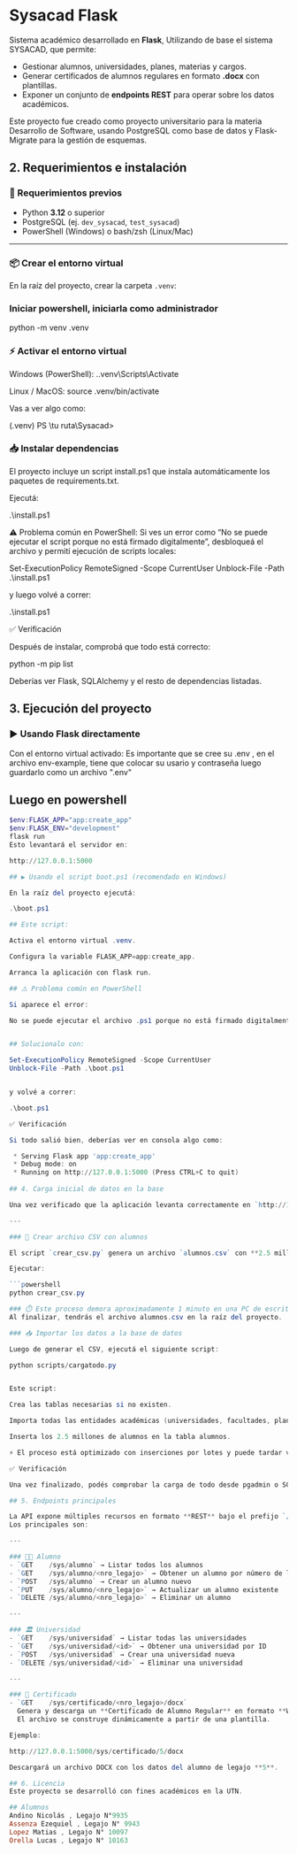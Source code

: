 # Sysacad Flask

Sistema académico desarrollado en **Flask**, Utilizando de base el sistema SYSACAD, que permite:

- Gestionar alumnos, universidades, planes, materias y cargos.  
- Generar certificados de alumnos regulares en formato **.docx** con plantillas.  
- Exponer un conjunto de **endpoints REST** para operar sobre los datos académicos.  

Este proyecto fue creado como proyecto universitario para la materia Desarrollo de Software, usando PostgreSQL como base de datos y Flask-Migrate para la gestión de esquemas.
## 2. Requerimientos e instalación

### 🔧 Requerimientos previos
- Python **3.12** o superior
- PostgreSQL (ej. `dev_sysacad`, `test_sysacad`)
- PowerShell (Windows) o bash/zsh (Linux/Mac)

---

### 📦 Crear el entorno virtual
En la raíz del proyecto, crear la carpeta `.venv`:

### Iniciar powershell, iniciarla como administrador
python -m venv .venv

### ⚡ Activar el entorno virtual
Windows (PowerShell):
.\.venv\Scripts\Activate

Linux / MacOS:
source .venv/bin/activate

Vas a ver algo como:

(.venv) PS \tu ruta\Sysacad>

### 📥 Instalar dependencias

El proyecto incluye un script install.ps1 que instala automáticamente los paquetes de requirements.txt.

Ejecutá:

.\install.ps1


⚠️ Problema común en PowerShell:
Si ves un error como “No se puede ejecutar el script porque no está firmado digitalmente”, desbloqueá el archivo y permití ejecución de scripts locales:

Set-ExecutionPolicy RemoteSigned -Scope CurrentUser
Unblock-File -Path .\install.ps1


y luego volvé a correr:

.\install.ps1

✅ Verificación

Después de instalar, comprobá que todo está correcto:

python -m pip list

Deberías ver Flask, SQLAlchemy y el resto de dependencias listadas.

## 3. Ejecución del proyecto

### ▶️ Usando Flask directamente

Con el entorno virtual activado:
Es importante que se cree su .env , en el archivo env-example, tiene que colocar su usario y contraseña
luego guardarlo como un archivo ".env"

## Luego en powershell
```powershell
$env:FLASK_APP="app:create_app"
$env:FLASK_ENV="development"
flask run
Esto levantará el servidor en:

http://127.0.0.1:5000

## ▶️ Usando el script boot.ps1 (recomendado en Windows)

En la raíz del proyecto ejecutá:

.\boot.ps1

## Este script:

Activa el entorno virtual .venv.

Configura la variable FLASK_APP=app:create_app.

Arranca la aplicación con flask run.

## ⚠️ Problema común en PowerShell

Si aparece el error:

No se puede ejecutar el archivo .ps1 porque no está firmado digitalmente


## Solucionalo con:

Set-ExecutionPolicy RemoteSigned -Scope CurrentUser
Unblock-File -Path .\boot.ps1


y volvé a correr:

.\boot.ps1

✅ Verificación

Si todo salió bien, deberías ver en consola algo como:

 * Serving Flask app 'app:create_app'
 * Debug mode: on
 * Running on http://127.0.0.1:5000 (Press CTRL+C to quit)
 
## 4. Carga inicial de datos en la base

Una vez verificado que la aplicación levanta correctamente en `http://127.0.0.1:5000`, es necesario poblar la base de datos con información inicial.

---

### 📝 Crear archivo CSV con alumnos

El script `crear_csv.py` genera un archivo `alumnos.csv` con **2.5 millones de registros** de alumnos ficticios.

Ejecutar:

```powershell
python crear_csv.py

### ⏱️ Este proceso demora aproximadamente 1 minuto en una PC de escritorio estándar.
Al finalizar, tendrás el archivo alumnos.csv en la raíz del proyecto.

### 📥 Importar los datos a la base de datos

Luego de generar el CSV, ejecutá el siguiente script:

python scripts/cargatodo.py


Este script:

Crea las tablas necesarias si no existen.

Importa todas las entidades académicas (universidades, facultades, planes, materias, etc.).

Inserta los 2.5 millones de alumnos en la tabla alumnos.

⚡ El proceso está optimizado con inserciones por lotes y puede tardar varios minutos dependiendo del hardware.

✅ Verificación

Una vez finalizado, podés comprobar la carga de todo desde pgadmin o SQL Shell

## 5. Endpoints principales

La API expone múltiples recursos en formato **REST** bajo el prefijo `/sys`.  
Los principales son:

---

### 👨‍🎓 Alumno
- `GET    /sys/alumno` → Listar todos los alumnos  
- `GET    /sys/alumno/<nro_legajo>` → Obtener un alumno por número de legajo  
- `POST   /sys/alumno` → Crear un alumno nuevo  
- `PUT    /sys/alumno/<nro_legajo>` → Actualizar un alumno existente  
- `DELETE /sys/alumno/<nro_legajo>` → Eliminar un alumno  

---

### 🏛️ Universidad
- `GET    /sys/universidad` → Listar todas las universidades  
- `GET    /sys/universidad/<id>` → Obtener una universidad por ID  
- `POST   /sys/universidad` → Crear una universidad nueva  
- `DELETE /sys/universidad/<id>` → Eliminar una universidad  

---

### 📄 Certificado
- `GET    /sys/certificado/<nro_legajo>/docx`  
  Genera y descarga un **Certificado de Alumno Regular** en formato **Word (.docx)**.  
  El archivo se construye dinámicamente a partir de una plantilla.

Ejemplo:

http://127.0.0.1:5000/sys/certificado/5/docx

Descargará un archivo DOCX con los datos del alumno de legajo **5**.

## 6. Licencia
Este proyecto se desarrolló con fines académicos en la UTN.

## Alumnos
Andino Nicolás , Legajo N°9935
Assenza Ezequiel , Legajo N° 9943
Lopez Matias , Legajo N° 10097
Orella Lucas , Legajo N° 10163